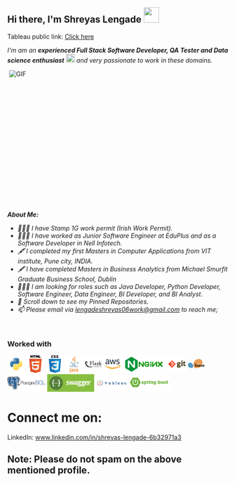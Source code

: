 ## Hi there, I'm Shreyas Lengade <img src="https://raw.githubusercontent.com/TheDudeThatCode/TheDudeThatCode/master/Assets/Hi.gif" width=35 height=35> 
<p>
 Tableau public link: <a href="https://public.tableau.com/app/profile/shreyas.lengade/vizzes">Click here</a>
</p>

<p>
  <em>
    I'm am an <b>experienced Full Stack Software Developer, QA Tester and Data science enthusiast</b> <img src="https://raw.githubusercontent.com/TheDudeThatCode/TheDudeThatCode/master/Assets/Medal.gif" width=20 height=20> and very passionate to work in these domains.
  </em>
 </p>

<img align="right" alt="GIF" src="https://github.com/abhisheknaiidu/abhisheknaiidu/blob/master/code.gif?raw=true" width="500" height="320" />

<em>
  
**About Me:**
- 👨🏻‍💼 I have Stamp 1G work permit (Irish Work Permit).
- 👨🏽‍💻 I have worked as Junior Software Engineer at EduPlus and as a Software Developer in Nell Infotech.
- 🖋️ I completed my first Masters in Computer Applications from VIT institute, Pune city, INDIA.
- 🖋️ I have completed Masters in Business Analytics from Michael Smurfit Graduate Business School, Dublin 
- 👨🏻‍💼 I am looking for roles such as Java Developer, Python Developer, Software Engineer, Data Engineer, BI Developer, and BI Analyst.
- 📌 Scroll down to see my Pinned Repositories.
- 📫 Please email via lengadeshreyas06work@gmail.com to reach me;
<br/> 
</em>

### Worked with 

<code><img height="40" src="https://raw.githubusercontent.com/github/explore/80688e429a7d4ef2fca1e82350fe8e3517d3494d/topics/python/python.png" title="python"></code>
<code><img height="40" src="https://raw.githubusercontent.com/github/explore/80688e429a7d4ef2fca1e82350fe8e3517d3494d/topics/html/html.png" title="html"></code>
<code><img height="40" src="https://raw.githubusercontent.com/github/explore/80688e429a7d4ef2fca1e82350fe8e3517d3494d/topics/css/css.png" title="css"></code>
<code><img height="40" src="https://raw.githubusercontent.com/github/explore/80688e429a7d4ef2fca1e82350fe8e3517d3494d/topics/java/java.png" title="java"></code>
<code><img height="40" src="https://raw.githubusercontent.com/github/explore/80688e429a7d4ef2fca1e82350fe8e3517d3494d/topics/flask/flask.png" title="flask"></code>
<code><img height="40" src="https://raw.githubusercontent.com/github/explore/80688e429a7d4ef2fca1e82350fe8e3517d3494d/topics/aws/aws.png" title="aws"></code>
<code><img height="40" src="https://github.com/ShreyasLengade/Github-Images/blob/87e6ea41ef9993b175a0fdd8f26a685b7d17e0d4/nginx.jpg" title="nginx"></code>
<code><img height="40" src="https://raw.githubusercontent.com/github/explore/80688e429a7d4ef2fca1e82350fe8e3517d3494d/topics/git/git.png" title="git"></code>
<code><img height="40" src="https://raw.githubusercontent.com/github/explore/80688e429a7d4ef2fca1e82350fe8e3517d3494d/topics/scikit-learn/scikit-learn.png" title="sklearn"></code>
<code><img height="40" src="https://github.com/ShreyasLengade/Github-Images/blob/9c73ab61a9504f6d812b5116bf0dad1fd4a54f7e/postgres.png" title="postgres"></code>
<code><img height="40" src= "https://github.com/ShreyasLengade/Github-Images/blob/8c65a9b8c360e055eb2f970042ec6f30151ab239/swagger.png" title="swagger"></code>
<code><img height="40" src= "https://github.com/ShreyasLengade/Github-Images/blob/65c5ccb073443a17c3996844adaa408a020cd15d/Tableau-Logo.png" title="tableau"></code>
<code><img height="40" src= "https://github.com/ShreyasLengade/Github-Images/blob/a28426bd7f2b8028c1455365ba7ed2655be8e613/spring%20boot.png" title="spring boot"></code>

# Connect me on:
LinkedIn: www.linkedin.com/in/shreyas-lengade-6b32971a3

## Note: Please do not spam on the above mentioned profile.

